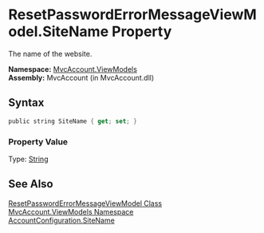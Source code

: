 ResetPasswordErrorMessageViewModel.SiteName Property
====================================================
The name of the website.

**Namespace:** [MvcAccount.ViewModels][1]  
**Assembly:** MvcAccount (in MvcAccount.dll)

Syntax
------

```csharp
public string SiteName { get; set; }
```

### Property Value
Type: [String][2]

See Also
--------
[ResetPasswordErrorMessageViewModel Class][3]  
[MvcAccount.ViewModels Namespace][1]  
[AccountConfiguration.SiteName][4]  

[1]: ../README.md
[2]: http://msdn2.microsoft.com/en-us/library/s1wwdcbf
[3]: README.md
[4]: ../../MvcAccount/AccountConfiguration/SiteName.md